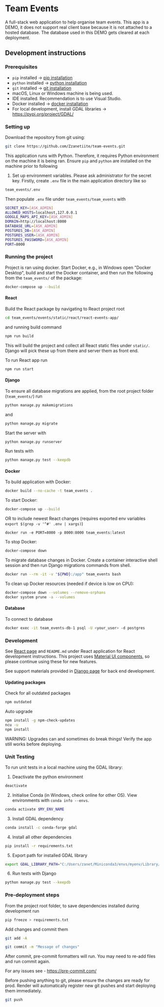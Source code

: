# Team Events

A full-stack web application to help organise team events. This app is a DEMO, it does not support real client base because it is not attached to a hosted database. The database used in this DEMO gets cleared at each deployment.

## Development instructions

### Prerequisites

- `pip` installed -> [pip installation](https://pip.pypa.io/en/stable/installation/)
- `python` installed -> [python installation](https://www.python.org/downloads/)
- `git` installed -> [git installation](https://github.com/git-guides/install-git)
- macOS, Linux or Windows machine is being used.
- IDE installed. Recommendation is to use Visual Studio.
- Docker installed -> [docker installation](https://www.docker.com/products/docker-desktop)
- For local development, install GDAL libraries -> https://pypi.org/project/GDAL/

### Setting up

Download the repository from git using:

```bash
git clone https://github.com/Zzanetiite/team-events.git
```

This application runs with Python. Therefore, it requires Python environment on the machine it is being ran. Ensure `pip` and `python` are installed on the machine prior to following

1. Set up environment variables. Please ask administrator for the secret key. Firstly, create `.env` file in the main application directory like so

```bash
team_events/.env
```

Then populate `.env` file under `team_events/team_events` with

```bash
SECRET_KEY=[ASK_ADMIN]
ALLOWED_HOSTS=localhost,127.0.0.1
GOOGLE_MAPS_API_KEY=[ASK_ADMIN]
DOMAIN=http://localhost:8000
DATABASE_URL=[ASK_ADMIN]
POSTGRES_DB=[ASK_ADMIN]
POSTGRES_USER=[ASK_ADMIN]
POSTGRES_PASSWORD=[ASK_ADMIN]
PORT=8000
```

### Running the project

Project is ran using docker. Start Docker, e.g., in Windows open "Docker Desktop", build and start the Docker container, and then run the following from the `team_events/` of the package:

```bash
docker-compose up --build
```

#### React

Build the React package by navigating to React project root

```bash
cd team_events/events/static/react/react-events-app/
```

and running build command

```bash
npm run build
```

This will build the project and collect all React static files under `static/`. Django will pick these up from there and server them as front end.

To run React app run

```bash
npm run start
```

#### Django

To ensure all database migrations are applied, from the root project folder (`team_events/`) run

```bash
python manage.py makemigrations
```

and

```bash
python manage.py migrate
```

Start the server with

```bash
python manage.py runserver
```

Run tests with

```bash
python manage.py test --keepdb
```

#### Docker

To build application with Docker:

```bash
docker build --no-cache -t team_events .
```

To start Docker:

```bash
docker-compose up --build
```

OR to include newest React changes (requires exported env variables `export $(grep -v '^#' .env | xargs)`)

```
docker run -e PORT=8000 -p 8000:8000 team_events:latest
```

To stop Docker:

```bash
docker-compose down
```

To migrate database changes in Docker.
Create a container interactive shell session and then run Django migrations commands from shell.

```bash
docker run --rm -it -v "${PWD}:/app" team_events bash
```

To clean up Docker resources (needed if device is low on CPU):

```bash
docker-compose down --volumes --remove-orphans
docker system prune -a --volumes
```

#### Database

To connect to database

```bash
docker exec -it team_events-db-1 psql -U <your_user> -d postgres
```

### Development

See [React page](https://react.dev/learn/react-developer-tools) and `README.md` under React application for React development instructions. This project uses [Material UI components](https://mui.com/material-ui/), so please continue using these for new features.

See support materials provided in [Django page](https://www.djangoproject.com/) for back end development.

#### Updating packages

Check for all outdated packages

```bash
npm outdated
```

Auto upgrade

```bash
npm install -g npm-check-updates
ncu -u
npm install
```

WARNING: Upgrades can and sometimes do break things! Verify the app still works before deploying.

### Unit Testing

To run unit tests in a local machine using the GDAL library:

1. Deactivate the python environment

```bash
deactivate
```

2. Initialise Conda (in Windows, check online for other OS). View environments with `conda info --envs`.

```bash
conda activate $MY_ENV_NAME
```

3. Install GDAL dependency

```bash
conda install -c conda-forge gdal
```

4. Install all other dependencies

```bash
pip install -r requirements.txt
```

5. Export path for installed GDAL library

```bash
export GDAL_LIBRARY_PATH="C:/Users/zanet/Miniconda3/envs/myenv/Library/bin/gdal.dll"
```

6. Run tests with Django

```bash
python manage.py test --keepdb
```

### Pre-deployment steps

From the project root folder, to save dependencies installed during development run

```bash
pip freeze > requirements.txt
```

Add changes and commit them

```bash
git add -A
```

```bash
git commit -m "Message of changes"
```

After commit, pre-commit formatters will run. You may need to re-add files and run commit again.

For any issues see - https://pre-commit.com/

Before pushing anything to git, please ensure the changes are ready for prod. Render will automatically register new git pushes and start deploying them immediately.

```bash
git push
```
